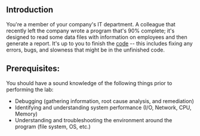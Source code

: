 ## Introduction
You're a member of your company's IT department. A colleague that recently left the company wrote a program that's 90% complete; it's designed to read some data files with information on employees and then generate a report. It's up to you to finish the [code](https://github.com/chinmaykumar06/Google-IT-Automation-with-Python-Specialization/blob/master/Course_4%20Troubleshooting%20and%20Debugging%20Techniques/Week4/start_date_report.py) -- this includes fixing any errors, bugs, and slowness that might be in the unfinished code.

## Prerequisites:
You should have a sound knowledge of the following things prior to performing the lab:

  * Debugging (gathering information, root cause analysis, and remediation)
  * Identifying and understanding system performance (I/O, Network, CPU, Memory)
  * Understanding and troubleshooting the environment around the program (file system, OS, etc.)
